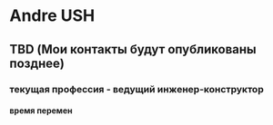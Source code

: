 # Andre USH
##  TBD (Мои контакты будут опубликованы позднее)
### текущая профессия - ведущий инженер-конструктор
#### время перемен ####
